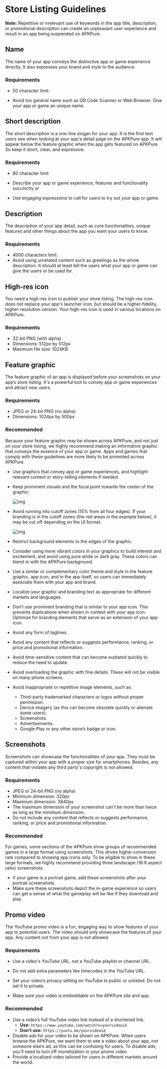# Store Listing Guidelines

**Note:** Repetitive or irrelevant use of keywords in the app title, description, or promotional description can create an unpleasant user experience and result in an app being suspended on APKPure.

## Name

The name of your app conveys the distinctive app or game experience directly. It also expresses your brand and style to the audience.

### Requirements

- 50 character limit.

- Avoid too general name such as QR Code Scanner or Web Browser. Give your app or game an unique name.

## Short description

The short description is a one-line slogan for your app. It is the first text users see when looking at your app's detail page on the APKPure app. It will appear below the feature graphic when the app gets featured on APKPure. So keep it short, clear, and expressive.

### Requirements

- 80 character limit
- Describe your app or game experience, features and functionality succinctly or

- Use engaging expressions to call for users to try out your app or game.














## Description

The description of your app detail, such as core functionalities, unique features and other things about the app you want your users to know.

### Requirements

- 4000 characters limit.
- Avoid using unrelated content such as greetings as the whole description. It should at least tell the users what your app or game can give the users or be used for.








## High-res icon

You need a high-res icon to publish your store listing. The high-res icon does not replace your app's launcher icon, but should be a higher-fidelity, higher-resolution version. Your high-res icon is used in various locations on APKPure.

### Requirements

- 32-bit PNG (with alpha)
- Dimensions: 512px by 512px
- Maximum file size: 1024KB











## Feature graphic

The feature graphic of an app is displayed before your screenshots on your app’s store listing. It's a powerful tool to convey app or game experiences and attract new users.

### Requirements

- JPEG or 24-bit PNG (no alpha)
- Dimensions: 1024px by 500px

### Recommended

Because your feature graphic may be shown across APKPure, and not just on your store listing, we highly recommend making an informative graphic that conveys the essence of your app or game. Apps and games that comply with these guidelines are more likely to be promoted across APKPure.

- Use graphics that convey app or game experiences, and highlight relevant context or story-telling elements if needed.

- Keep prominent visuals and the focal point towards the center of the graphic:

  ![img](https://lh3.googleusercontent.com/p76PKZC6jmwWoVrswfymmshUQ6ZmwdIa_dAT1E5OUBes3gpy2FVcI7UTn5W0V_tn8Q=w406)

- Avoid running into cutoff zones (15% from all four edges). If your branding is in the cutoff zones (the red areas in the example below), it may be cut off depending on the UI format.

  ![img](https://lh3.googleusercontent.com/6snvhb-PP5cejGy44egcRE71veklYLQ4dPV3t5o_xd13MrvsjeSq1HOv_tGN-TieB4g=w406)

- Restrict background elements to the edges of the graphic.

- Consider using more vibrant colors in your graphics to build interest and excitement, and avoid using pure white or dark gray. These colors can blend in with the APKPure background.

- Use a similar or complementary color theme and style in the feature graphic, app icon, and in the app itself, so users can immediately associate them with your app and brand.

- Localize your graphic and branding text as appropriate for different markets and languages.

- Don’t use prominent branding that is similar to your app icon. This prevents duplications when shown in context with your app icon. Optimize for branding elements that serve as an extension of your app icon.

- Avoid any form of taglines.

- Avoid any content that reflects or suggests performance, ranking, or price and promotional information.

- Avoid time-sensitive content that can become outdated quickly to reduce the need to update.

- Avoid overloading the graphic with fine details. These will not be visible on many phone screens.

- Avoid inappropriate or repetitive image elements, such as:

  - Third-party trademarked characters or logos without proper permission.
  - Device imagery (as this can become obsolete quickly or alienate some users).
  - Screenshots.
  - Advertisements.
  - Google Play or any other store’s badge or icon.





  

## Screenshots

Screenshots can showcase the functionalities of your app. They must be captured within your app with a proper size for smartphones. Besides, any content that violates any third party's copyright is not allowed.

### Requirements

- JPEG or 24-bit PNG (no alpha)
- Minimum dimension: 320px
- Maximum dimension: 3840px
- The maximum dimension of your screenshot can't be more than twice as long as the minimum dimension.
- Do not include any content that reflects or suggests performance, ranking, or price and promotional information.

### Recommended

For games, some sections of the APKPure show groups of recommended games in a large format using screenshots. This drives higher conversion rate compared to showing app icons only. To be eligible to show in these large formats, we highly recommend providing three landscape (16:9 aspect ratio) screenshots:

- If your game is a portrait game, add these screenshots after your portrait screenshots.
- Make sure these screenshots depict the in-game experience so users can get a sense of what the gameplay will be like if they download and play.

## Promo video

The YouTube promo video is a fun, engaging way to show features of your app to potential users. The video should only showcase the features of your app. Any content not from your app is not allowed.

### Requirements

- Use a video's YouTube URL, not a YouTube playlist or channel URL.
- Do not add extra parameters like timecodes in the YouTube URL.
- Set your video’s privacy setting on YouTube to public or unlisted. Do not set it to private.

- Make sure your video is embeddable on the APKPure site and app.

### Recommended

- Use a video’s full YouTube video link instead of a shortened link.
  - **Use:** `https://www.youtube.com/watch?v=yourvideoid`
  - **Don't use:** `https://youtu.be/yourvideoid`
- Disable ads for your video to be shown on APKPure. When users browse the APKPure, we want them to see a video about your app, not someone else’s ad, as this can be confusing for users. To disable ads, you’ll need to turn off monetization in your promo video
- Provide a localized video tailored for users in different markets around the world.
